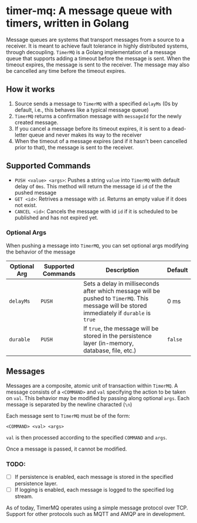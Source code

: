 # timer-mq: A message queue with timers, written in Golang

Message queues are systems that transport messages from a source to a receiver.
It is meant to achieve fault tolerance in highly distributed systems, through decoupling.
`TimerMQ` is a Golang implementation of a message queue that supports adding a timeout before the message is sent.
When the timeout expires, the message is sent to the receiver.
The message may also be cancelled any time before the timeout expires.

## How it works

1. Source sends a message to `TimerMQ` with a specified `delayMs` (0s by default, i.e., this behaves like a typical message queue)
2. `TimerMQ` returns a confirmation message with `messageId` for the newly created message.
3. If you cancel a message before its timeout expires, it is sent to a dead-letter queue and never makes its way to the receiver
4. When the timeout of a message expires (and if it hasn't been cancelled prior to that), the message is sent to the receiver.

## Supported Commands

- `PUSH <value> <args>`: Pushes a string `value` into `TimerMQ` with default delay of `0ms`. This method will return the message id `id` of the the pushed message
- `GET <id>`: Retrives a message with `id`. Returns an empty value if it does not exist.
- `CANCEL <id>`: Cancels the message with id `id` if it is scheduled to be published and has not expired yet.

### Optional Args

When pushing a message into `TimerMQ`, you can set optional args modifying the behavior of the message

| Optional Arg | Supported Commands | Description                                                                                                                                  | Default |
| ------------ | ------------------ | -------------------------------------------------------------------------------------------------------------------------------------------- | ------- |
| `delayMs`    | `PUSH`             | Sets a delay in milliseconds after which message will be pushed to `TimerMQ`. This message will be stored immediately if `durable` is `true` | 0 ms    |
| `durable`    | `PUSH`             | If `true`, the message will be stored in the persistence layer (in-memory, database, file, etc.)                                             | `false` |

## Messages

Messages are a composite, atomic unit of transaction within `TimerMQ`.
A message consists of a `<COMMAND>` and `val` specifying the action to be taken on `val`.
This behavior may be modified by passing along optional `args`.
Each message is separated by the newline characted (`\n`)

Each message sent to `TimerMQ` must be of the form:

```
<COMMAND> <val> <args>
```

`val` is then processed according to the specified `COMMAND` and `args`.

Once a message is passed, it cannot be modified.

### TODO:

- [ ] If persistence is enabled, each message is stored in the specified persistence layer.
- [ ] If logging is enabled, each message is logged to the specified log stream.

As of today, TimerMQ operates using a simple message protocol over TCP.
Support for other protocols such as MQTT and AMQP are in development.
